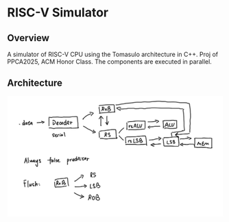 # RISC-V Simulator

## Overview
A simulator of RISC-V CPU using the Tomasulo architecture in C++. Proj of PPCA2025, ACM Honor Class. The components are executed in parallel.

## Architecture
![Basic Architecture](Arch.jpg)